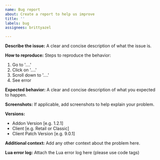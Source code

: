 ```yaml
---
name: Bug report
about: Create a report to help us improve
title: ''
labels: bug
assignees: brittyazel

---
```


**Describe the issue:**
A clear and concise description of what the issue is.

**How to reproduce:**
Steps to reproduce the behavior:
1. Go to '....'
2. Click on '....'
3. Scroll down to '....'
4. See error

**Expected behavior:**
A clear and concise description of what you expected to happen. 

**Screenshots:**
If applicable, add screenshots to help explain your problem.

**Versions:**
 - Addon Version [e.g. 1.2.1]
 - Client [e.g. Retail or Classic]
 - Client Patch Version [e.g. 9.0.1]

**Additional context:**
Add any other context about the problem here.

**Lua error log:**
Attach the Lua error log here (please use code tags)
